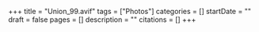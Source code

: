 +++
title = "Union_99.avif"
tags = ["Photos"]
categories = []
startDate = ""
draft = false
pages = []
description = ""
citations = []
+++
